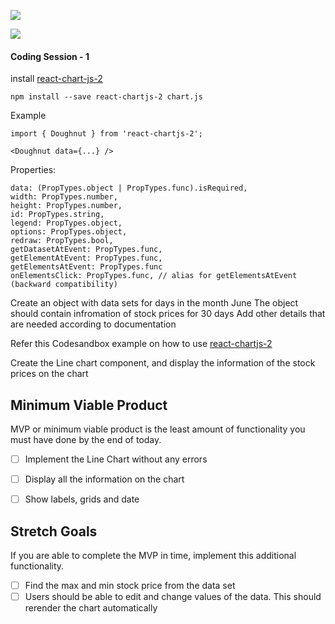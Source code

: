 ![](https://img.shields.io/badge/MASAI-SPARTANS-red?logo=&style=for-the-badge)

![](https://img.shields.io/badge/WEEK8-DAY1-green)



#### Coding Session - 1


install [react-chart-js-2](https://www.npmjs.com/package/react-chartjs-2)

```
npm install --save react-chartjs-2 chart.js
```

Example
```
import { Doughnut } from 'react-chartjs-2';
 
<Doughnut data={...} />
```

Properties:

    data: (PropTypes.object | PropTypes.func).isRequired,
    width: PropTypes.number,
    height: PropTypes.number,
    id: PropTypes.string,
    legend: PropTypes.object,
    options: PropTypes.object,
    redraw: PropTypes.bool,
    getDatasetAtEvent: PropTypes.func,
    getElementAtEvent: PropTypes.func,
    getElementsAtEvent: PropTypes.func
    onElementsClick: PropTypes.func, // alias for getElementsAtEvent (backward compatibility)


Create an object with data sets for days in the month June
The object should contain infromation of stock prices for 30 days
Add other details that are needed according to documentation

Refer this Codesandbox example on how to use [react-chartjs-2](https://codesandbox.io/s/react-chartjs-2-example-zmvmd)

Create the Line chart component, and display the information of the stock prices on the chart

## Minimum Viable Product

MVP or minimum viable product is the least amount of functionality you must have done by the end of today.

- [ ] Implement the Line Chart without any errors
- [ ] Display all the information on the chart
- [ ] Show labels, grids and date


## Stretch Goals

If you are able to complete the MVP in time, implement this additional functionality. 

- [ ] Find the max and min stock price from the data set
- [ ] Users should be able to edit and change values of the data. This should rerender the chart automatically